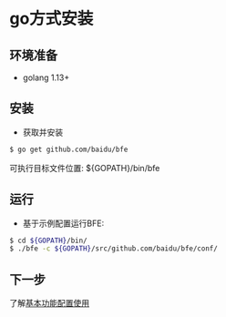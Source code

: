 # go方式安装

## 环境准备
* golang 1.13+

## 安装 
- 获取并安装

```bash
$ go get github.com/baidu/bfe
```

可执行目标文件位置: ${GOPATH}/bin/bfe

## 运行
- 基于示例配置运行BFE:

```bash
$ cd ${GOPATH}/bin/ 
$ ./bfe -c ${GOPATH}/src/github.com/baidu/bfe/conf/
```

## 下一步
了解[基本功能配置使用](../example/guide.md)
                                           
